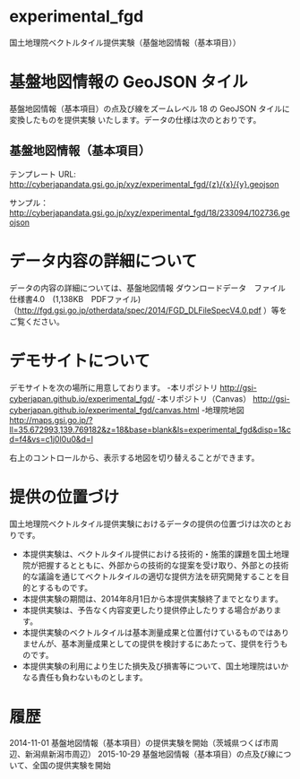 experimental_fgd
================
国土地理院ベクトルタイル提供実験（基盤地図情報（基本項目））
# 基盤地図情報の GeoJSON タイル
基盤地図情報（基本項目）の点及び線をズームレベル 18 の GeoJSON タイルに変換したものを提供実験
いたします。データの仕様は次のとおりです。

## 基盤地図情報（基本項目）
テンプレート URL: http://cyberjapandata.gsi.go.jp/xyz/experimental_fgd/{z}/{x}/{y}.geojson

サンプル：http://cyberjapandata.gsi.go.jp/xyz/experimental_fgd/18/233094/102736.geojson

# データ内容の詳細について
データの内容の詳細については、基盤地図情報 ダウンロードデータ　ファイル仕様書4.0　(1,138KB　PDFファイル)（http://fgd.gsi.go.jp/otherdata/spec/2014/FGD_DLFileSpecV4.0.pdf ）等をご覧ください。

# デモサイトについて
デモサイトを次の場所に用意しております。
-本リポジトリ
http://gsi-cyberjapan.github.io/experimental_fgd/
-本リポジトリ（Canvas）
http://gsi-cyberjapan.github.io/experimental_fgd/canvas.html
-地理院地図
http://maps.gsi.go.jp/?ll=35.672993,139.769182&z=18&base=blank&ls=experimental_fgd&disp=1&cd=f4&vs=c1j0l0u0&d=l

右上のコントロールから、表示する地図を切り替えることができます。

# 提供の位置づけ
国土地理院ベクトルタイル提供実験におけるデータの提供の位置づけは次のとおりです。
- 本提供実験は、ベクトルタイル提供における技術的・施策的課題を国土地理院が把握するとともに、外部からの技術的な提案を受け取り、外部との技術的な議論を通じてベクトルタイルの適切な提供方法を研究開発することを目的とするものです。
- 本提供実験の期間は、2014年8月1日から本提供実験終了までとなります。
- 本提供実験は、予告なく内容変更したり提供停止したりする場合があります。
- 本提供実験のベクトルタイルは基本測量成果と位置付けているものではありませんが、基本測量成果としての提供を検討するにあたって、提供を行うものです。
- 本提供実験の利用により生じた損失及び損害等について、国土地理院はいかなる責任も負わないものとします。

# 履歴
2014-11-01 基盤地図情報（基本項目）の提供実験を開始（茨城県つくば市周辺、新潟県新潟市周辺）
2015-10-29 基盤地図情報（基本項目）の点及び線について、全国の提供実験を開始
